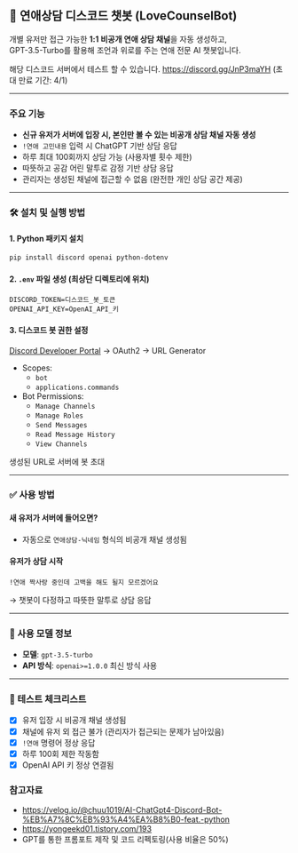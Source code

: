 ## 💌 연애상담 디스코드 챗봇 (LoveCounselBot)

개별 유저만 접근 가능한 **1:1 비공개 연애 상담 채널**을 자동 생성하고,  
GPT-3.5-Turbo를 활용해 조언과 위로를 주는 연애 전문 AI 챗봇입니다.

해당 디스코드 서버에서 테스트 할 수 있습니다.
https://discord.gg/JnP3maYH (초대 만료 기간: 4/1)

---

### 주요 기능

- **신규 유저가 서버에 입장 시, 본인만 볼 수 있는 비공개 상담 채널 자동 생성**
- `!연애 고민내용` 입력 시 ChatGPT 기반 상담 응답
- 하루 최대 100회까지 상담 가능 (사용자별 횟수 제한)
- 따뜻하고 공감 어린 말투로 감정 기반 상담 응답
- 관리자는 생성된 채널에 접근할 수 없음 (완전한 개인 상담 공간 제공)

---

### 🛠 설치 및 실행 방법

#### 1. Python 패키지 설치
```bash
pip install discord openai python-dotenv
```

#### 2. `.env` 파일 생성 (최상단 디렉토리에 위치)
```
DISCORD_TOKEN=디스코드_봇_토큰
OPENAI_API_KEY=OpenAI_API_키
```

#### 3. 디스코드 봇 권한 설정
[Discord Developer Portal](https://discord.com/developers/applications) → OAuth2 → URL Generator

- Scopes:
  - `bot`
  - `applications.commands`
- Bot Permissions:
  - `Manage Channels`
  - `Manage Roles`
  - `Send Messages`
  - `Read Message History`
  - `View Channels`

생성된 URL로 서버에 봇 초대

---

### ✅ 사용 방법

#### 새 유저가 서버에 들어오면?
- 자동으로 `연애상담-닉네임` 형식의 비공개 채널 생성됨

#### 유저가 상담 시작
```text
!연애 짝사랑 중인데 고백을 해도 될지 모르겠어요
```

→ 챗봇이 다정하고 따뜻한 말투로 상담 응답

---

### 🧠 사용 모델 정보

- **모델**: `gpt-3.5-turbo`
- **API 방식**: `openai>=1.0.0` 최신 방식 사용

---

### 🧪 테스트 체크리스트

- [x] 유저 입장 시 비공개 채널 생성됨
- [x] 채널에 유저 외 접근 불가 (관리자가 접근되는 문제가 남아있음)
- [x] `!연애` 명령어 정상 응답
- [x] 하루 100회 제한 작동함
- [x] OpenAI API 키 정상 연결됨

### 참고자료
- https://velog.io/@chuu1019/AI-ChatGpt4-Discord-Bot-%EB%A7%8C%EB%93%A4%EA%B8%B0-feat.-python
- https://yongeekd01.tistory.com/193
- GPT를 통한 프롬포트 제작 및 코드 리펙토링(사용 비율은 50%)

